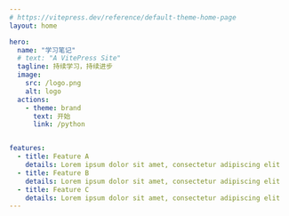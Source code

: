 ```yaml
---
# https://vitepress.dev/reference/default-theme-home-page
layout: home

hero:
  name: "学习笔记"
  # text: "A VitePress Site"
  tagline: 持续学习，持续进步
  image:
    src: /logo.png
    alt: logo
  actions:
    - theme: brand
      text: 开始
      link: /python


features:
  - title: Feature A
    details: Lorem ipsum dolor sit amet, consectetur adipiscing elit
  - title: Feature B
    details: Lorem ipsum dolor sit amet, consectetur adipiscing elit
  - title: Feature C
    details: Lorem ipsum dolor sit amet, consectetur adipiscing elit
---
```


